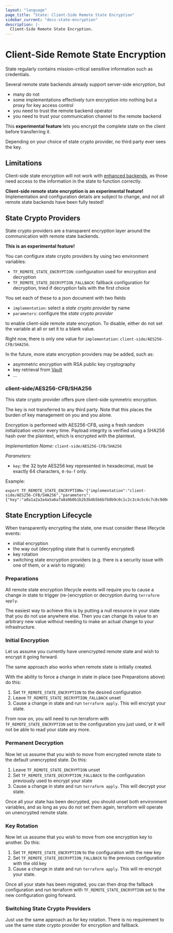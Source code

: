 ```yaml
---
layout: "language"
page_title: "State: Client-Side Remote State Encryption"
sidebar_current: "docs-state-encryption"
description: |-
  Client-Side Remote State Encryption.
---
```


# Client-Side Remote State Encryption

State regularly contains mission-critical sensitive information such as credentials.

Several remote state backends already support server-side encryption, but

- many do not
- some implementations effectively turn encryption into nothing but a proxy for key access control  
- you need to trust the remote backend operator
- you need to trust your communication channel to the remote backend

This **experimental feature** lets you encrypt the complete state on the client before transferring it.

Depending on your choice of state crypto provider, no third party ever sees the key.

## Limitations

Client-side state encryption will not work with [enhanced backends](/docs/language/settings/backends/index.html), as 
those need access to the information in the state to function correctly.

**Client-side remote state encryption is an experimental feature!** Implementation and configuration details are subject to change, 
and not all remote state backends have been fully tested!

## State Crypto Providers

State crypto providers are a transparent encryption layer around the communication with remote state backends.

**This is an experimental feature!**

You can configure state crypto providers by using two environment variables:

- `TF_REMOTE_STATE_ENCRYPTION`: configuration used for encryption and decryption
- `TF_REMOTE_STATE_DECRYPTION_FALLBACK`: fallback configuration for decryption, tried if decryption fails with the first choice  

You set each of these to a json document with two fields

  * `implementation`: select a _state crypto provider_ by name
  * `parameters`: configure the _state crypto provider_

to enable client-side remote state encryption. To disable, either do not set the variable at all or set it to a blank value.

Right now, there is only one value for `implementation`: `client-side/AES256-CFB/SHA256`. 

In the future, more state encryption providers may be added, such as:

- asymmetric encryption with RSA public key cryptography
- key retrieval from [Vault](https://www.vaultproject.io/)
- ...

### client-side/AES256-CFB/SHA256

This state crypto provider offers pure client-side symmetric encryption. 

The key is not transferred to any third party. Note that this places the burden of key management on you
and you alone.

Encryption is performed with AES256-CFB, using a fresh random initialization vector every time. Payload integrity
is verified using a SHA256 hash over the plaintext, which is encrypted with the plaintext.

_Implementation Name:_ `client-side/AES256-CFB/SHA256`

_Parameters:_

- `key`: the 32 byte AES256 key represented in hexadecimal, must be exactly 64 characters, `0-9a-f` only.

Example:

```shell
export TF_REMOTE_STATE_ENCRYPTION='{"implementation":"client-side/AES256-CFB/SHA256","parameters":{"key":"a0a1a2a3a4a5a6a7a8a9b0b1b2b3b4b5b6b7b8b9c0c1c2c3c4c5c6c7c8c9d0d1"}}'
```

## State Encryption Lifecycle

When transparently encrypting the state, one must consider these lifecycle events:

- initial encryption
- the way out (decrypting state that is currently encrypted)
- key rotation
- switching state encryption providers (e.g. there is a security issue with one of them, or a wish to migrate)

### Preparations

All remote state encryption lifecycle events will require you to cause a change in state to trigger (re-)encryption 
or decryption during `terraform apply`.

The easiest way to achieve this is by putting a null resource in your state that you do not use anywhere else.
Then you can change its value to an arbitrary new value without needing to make an actual change to your infrastructure.

### Initial Encryption

Let us assume you currently have unencrypted remote state and wish to encrypt it going forward. 

The same approach also works when remote state is initially created. 

With the ability to force a change in state in place (see Preparations above) do this:

1. Set `TF_REMOTE_STATE_ENCRYPTION` to the desired configuration
2. Leave `TF_REMOTE_STATE_DECRYPTION_FALLBACK` unset
3. Cause a change in state and run `terraform apply`. This will encrypt your state.

From now on, you will need to run terraform with `TF_REMOTE_STATE_ENCRYPTION` set to the configuration you just used, 
or it will not be able to read your state any more.

### Permanent Decryption

Now let us assume that you wish to move from encrypted remote state to the default unencrypted state. Do this:

1. Leave `TF_REMOTE_STATE_ENCRYPTION` unset
2. Set `TF_REMOTE_STATE_DECRYPTION_FALLBACK` to the configuration previously used to encrypt your state
3. Cause a change in state and run `terraform apply`. This will decrypt your state.

Once all your state has been decrypted, you should unset both environment variables, and as long as you
do not set them again, terraform will operate on unencrypted remote state.

### Key Rotation

Now let us assume that you wish to move from one encryption key to another. Do this:

1. Set `TF_REMOTE_STATE_ENCRYPTION` to the configuration with the new key
2. Set `TF_REMOTE_STATE_DECRYPTION_FALLBACK` to the previous configuration with the old key
3. Cause a change in state and run `terraform apply`. This will re-encrypt your state.

Once all your state has been migrated, you can then drop the fallback configuration and run
terraform with `TF_REMOTE_STATE_ENCRYPTION` set to the new configuration going forward.

### Switching State Crypto Providers 

Just use the same approach as for key rotation. There is no requirement to use the same state crypto
provider for encryption and fallback.

